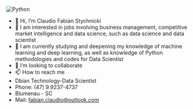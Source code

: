 ![Python](https://user-images.githubusercontent.com/79420053/176183403-e1ccd4d7-b881-4fe4-913b-b8678ef6d85b.png)
- 👋 Hi, I’m Claudio Fabian Stychnicki
- 👀 I am interested in jobs involving business management, competitive market intelligence and data science, such as data science and data scientist
- 🌱 I am currently studying and deepening my knowledge of machine learning and deep learning, as well as knowledge of Python methodologies and codes for Data Scientist
- 💞️ I’m looking to collaborate 
- 📫 How to reach me
- Dbian Technology-Data Scientist 
- Phone: (47) 9.9237-4737
- Blumenau - SC
- Mail: fabian.claudio@outlook.com
